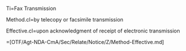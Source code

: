 Ti=Fax Transmission

Method.cl=by telecopy or facsimile transmission

Effective.cl=upon acknowledgment of receipt of electronic transmission

=[OTF/Agt-NDA-CmA/Sec/Relate/Notice/Z/Method-Effective.md]